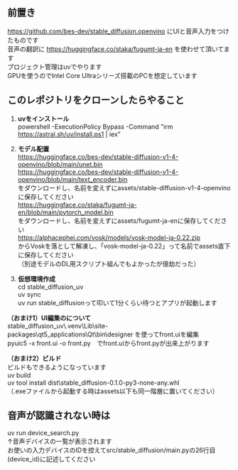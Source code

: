 ## 前置き
https://github.com/bes-dev/stable_diffusion.openvino にUIと音声入力をつけたものです  
音声の翻訳に https://huggingface.co/staka/fugumt-ja-en を使わせて頂いてます  
プロジェクト管理はuvでやります  
GPUを使うのでIntel Core Ultraシリーズ搭載のPCを想定しています


## このレポジトリをクローンしたらやること
1. **uvをインストール**  
powershell -ExecutionPolicy Bypass -Command "irm https://astral.sh/uv/install.ps1 | iex"

2. **モデル配置**  
https://huggingface.co/bes-dev/stable-diffusion-v1-4-openvino/blob/main/unet.bin  
https://huggingface.co/bes-dev/stable-diffusion-v1-4-openvino/blob/main/text_encoder.bin  
をダウンロードし、名前を変えずにassets/stable-diffusion-v1-4-openvinoに保存してください  
https://huggingface.co/staka/fugumt-ja-en/blob/main/pytorch_model.bin  
をダウンロードし、名前を変えずにassets/fugumt-ja-enに保存してください  
https://alphacephei.com/vosk/models/vosk-model-ja-0.22.zip  
からVoskを落として解凍し、「vosk-model-ja-0.22」って名前でassets直下に保存してください  
（別途モデルのDL用スクリプト組んでもよかったが億劫だった）

3. **仮想環境作成**  
cd stable_diffusion_uv  
uv sync  
uv run stable_diffusionって叩いて1分くらい待つとアプリが起動します

**（おまけ1）UI編集のについて**  
stable_diffusion_uv\\.venv\Lib\site-packages\qt5_applications\Qt\bin\designer を使ってfront.uiを編集  
pyuic5 -x front.ui -o front.py　でfront.uiからfront.pyが出来上がります 


**（おまけ2）ビルド**  
ビルドもできるようになっています  
uv build  
uv tool install dist\stable_diffusion-0.1.0-py3-none-any.whl  
（.exeファイルから起動する時はassets以下も同一階層に置いてください）


## 音声が認識されない時は
uv run device_search.py  
↑音声デバイスの一覧が表示されます  
お使いの入力デバイスのIDを控えてsrc/stable_diffusion/main.pyの26行目(device_id)に記述してください
